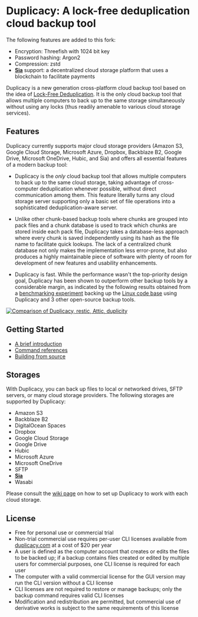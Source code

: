 # Duplicacy: A lock-free deduplication cloud backup tool

The following features are added to this fork:
* Encryption: Threefish with 1024 bit key
* Password hashing: Argon2
* Compression: zstd
* **[Sia](https://sia.tech)** support: a decentralized cloud storage platform that uses a blockchain to facilitate payments

Duplicacy is a new generation cross-platform cloud backup tool based on the idea of [Lock-Free Deduplication](https://github.com/gilbertchen/duplicacy/wiki/Lock-Free-Deduplication).  It is the only cloud backup tool that allows multiple computers to back up to the same storage simultaneously without using any locks (thus readily amenable to various cloud storage services).

## Features

Duplicacy currently supports major cloud storage providers (Amazon S3, Google Cloud Storage, Microsoft Azure, Dropbox, Backblaze B2, Google Drive, Microsoft OneDrive, Hubic, and Sia) and offers all essential features of a modern backup tool:

* Duplicacy is the *only* cloud backup tool that allows multiple computers to back up to the same cloud storage, taking advantage of cross-computer deduplication whenever possible, without direct communication among them.  This feature literally turns any cloud storage server supporting only a basic set of file operations into a sophisticated deduplication-aware server.  

* Unlike other chunk-based backup tools where chunks are grouped into pack files and a chunk database is used to track which chunks are stored inside each pack file, Duplicacy takes a database-less approach where every chunk is saved independently using its hash as the file name to facilitate quick lookups.  The lack of a centralized chunk database not only makes the implementation less error-prone, but also produces a highly maintainable piece of software with plenty of room for development of new features and usability enhancements.

* Duplicacy is fast.  While the performance wasn't the top-priority design goal, Duplicacy has been shown to outperform other backup tools by a considerable margin, as indicated by the following results obtained from a [benchmarking experiment](https://github.com/gilbertchen/benchmarking) backing up the [Linux code base](https://github.com/torvalds/linux) using Duplicacy and 3 other open-source backup tools.

[![Comparison of Duplicacy, restic, Attic, duplicity](https://github.com/gilbertchen/duplicacy/blob/master/images/duplicacy_benchmark_speed.png "Comparison of Duplicacy, restic, Attic, duplicity")](https://github.com/gilbertchen/benchmarking)

## Getting Started

* [A brief introduction](https://github.com/gilbertchen/duplicacy/wiki/Quick-Start)
* [Command references](https://github.com/gilbertchen/duplicacy/wiki)
* [Building from source](https://github.com/gilbertchen/duplicacy/wiki/Installation)

## Storages

With Duplicacy, you can back up files to local or networked drives, SFTP servers, or many cloud storage providers.  The following storages are supported by Duplicacy:

* Amazon S3
* Backblaze B2
* DigitalOcean Spaces
* Dropbox
* Google Cloud Storage
* Google Drive
* Hubic
* Microsoft Azure
* Microsoft OneDrive
* SFTP
* **[Sia](https://sia.tech)**
* Wasabi

Please consult the [wiki page](https://github.com/gilbertchen/duplicacy/wiki/Storage-Backends) on how to set up Duplicacy to work with each cloud storage.

## License

* Free for personal use or commercial trial
* Non-trial commercial use requires per-user CLI licenses available from [duplicacy.com](https://duplicacy.com/buy) at a cost of $20 per year
* A user is defined as the computer account that creates or edits the files to be backed up; if a backup contains files created or edited by multiple users for commercial purposes, one CLI license is required for each user
* The computer with a valid commercial license for the GUI version may run the CLI version without a CLI license
* CLI licenses are not required to restore or manage backups; only the backup command requires valid CLI licenses
* Modification and redistribution are permitted, but commercial use of derivative works is subject to the same requirements of this license
